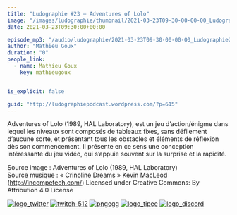 ```yaml
---
title: "Ludographie #23 – Adventures of Lolo"
image: "/images/ludographie/thumbnail/2021-03-23T09-30-00-00-00_Ludographie23AdventuresofLolo.jpg"
date: 2021-03-23T09:30:00+00:00

episode_mp3: "/audio/ludographie/2021-03-23T09-30-00-00-00_Ludographie23AdventuresofLolo.mp3"
author: "Mathieu Goux"
duration: "0"
people_link: 
  - name: Mathieu Goux
    key: mathieugoux


is_explicit: false

guid: "http://ludographiepodcast.wordpress.com/?p=615"
---
```


<PodcastHeader/>

<!-- ECRIRE LA DESCRIPTION DE L'EPISODE SOUS CETTE LIGNE -->
<p>Adventures of Lolo (1989, HAL Laboratory), est un jeu d’action/énigme dans lequel les niveaux sont composés de tableaux fixes, sans défilement d’aucune sorte, et présentant tous les obstacles et éléments de réflexion dès son commencement. Il présente en ce sens une conception intéressante du jeu vidéo, qui s’appuie souvent sur la surprise et la rapidité. <br>
</p>
<p></p>
<p><a href="" rel="nofollow"></a></p>
 
<p>Source image : Adventures of Lolo (1989, HAL Laboratory)<br>
Source musique : «&nbsp;Crinoline Dreams&nbsp;» Kevin MacLeod (<a title="http://incompetech.com/" href="http://incompetech.com/" rel="nofollow">http://incompetech.com/</a>) Licensed under Creative Commons: By Attribution 4.0 License</p>


<!--tr--><p>
<!--td--><span><a href="https://twitter.com/Gouximan" rel="nofollow"><img src="/resources/ludographie/2021-03-23T09-30-00-00-00_Ludographie23AdventuresofLolo/logo_twitter-1.png" alt="logo_twitter"></a><!--/td--></span>
<!--td--><span><a href="https://www.twitch.tv/mathieugoux" rel="nofollow"><img src="/resources/ludographie/2021-03-23T09-30-00-00-00_Ludographie23AdventuresofLolo/twitch-512-1.png" alt="twitch-512"></a><!--/td--></span>
<!--td--><span><a href="https://www.youtube.com/user/MattTheFatalifieur/videos" rel="nofollow"><img src="/resources/ludographie/2021-03-23T09-30-00-00-00_Ludographie23AdventuresofLolo/pngegg.png" alt="pngegg"></a><!--/td--></span>
<!--td--><span><a href="http://fr.tipeee.com/calvinball" rel="nofollow"><img src="/resources/ludographie/2021-03-23T09-30-00-00-00_Ludographie23AdventuresofLolo/logo_tipee-1.png" alt="logo_tipee"></a><!--/td--></span>
<!--td--><span><a href="https://discord.com/invite/4RnA9v7" rel="nofollow"><img src="/resources/ludographie/2021-03-23T09-30-00-00-00_Ludographie23AdventuresofLolo/logo_discord-1.png" alt="logo_discord"></a><!--/td--></span>
<!--/tr--></p>




